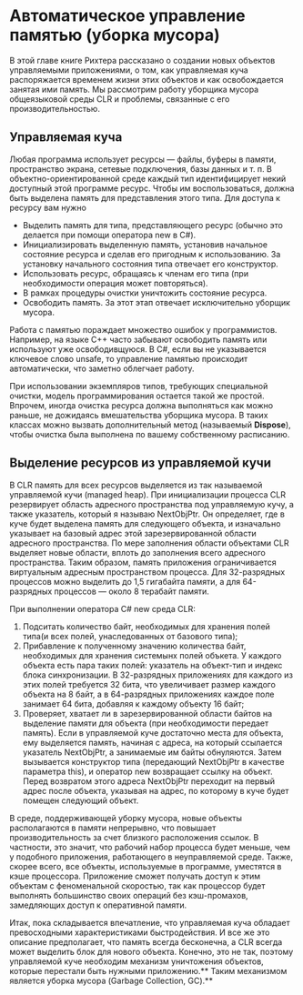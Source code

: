 # Автоматическое управление памятью \(уборка мусора\)

В этой главе книге Рихтера рассказано о создании новых объектов управляемыми приложениями, о том, как управляемая куча распоряжается временем жизни этих объектов и как освобождается занятая ими память. Мы рассмотрим работу уборщика мусора общеязыковой среды CLR и проблемы, связанные с его производительностью. 

## Управляемая куча

Любая программа использует ресурсы — файлы, буферы в памяти, пространство экрана, сетевые подключения, базы данных и т. п. В объектно-ориентированной среде каждый тип идентифицирует некий доступный этой программе ресурс. Чтобы им воспользоваться, должна быть выделена память для представления этого типа. Для доступа к ресурсу вам нужно

* Выделить память для типа, представляющего ресурс \(обычно это делается при помощи оператора new в C\#\). 
* Инициализировать выделенную память, установив начальное состояние ресурса и сделав его пригодным к использованию. За установку начального состояния типа отвечает его конструктор. 
* Использовать ресурс, обращаясь к членам его типа \(при необходимости операция может повторяться\). 
* В рамках процедуры очистки уничтожить состояние ресурса. 
* Освободить память. За этот этап отвечает исключительно уборщик мусора. 

Работа с памятью пораждает множество ошибок у программистов. Например, на языке C++ часто забывают освободить память или используют уже освободивщуюся. В C\#, если вы не указывается ключевое слово unsafe, то управление памятью происходит автоматически, что заметно облегчает работу.

При использовании экземпляров типов, требующих специальной очистки, модель программирования остается такой же простой. Впрочем, иногда очистка ресурса должна выполняться как можно раньше, не дожидаясь вмешательства уборщика мусора. В таких классах можно вызвать дополнительный метод \(называемый **Dispose**\), чтобы очистка была выполнена по вашему собственному расписанию. 

## Выделение ресурсов из управляемой кучи 

В CLR память для всех ресурсов выделяется из так называемой управляемой кучи \(managed heap\). При инициализации процесса CLR резервирует область адресного пространства под управляемую кучу, а также указатель, который я называю NextObjPtr. Он определяет, где в куче будет выделена память для следующего объекта, и изначально указывает на базовый адрес этой зарезервированной области адресного пространства. По мере заполнения области объектами CLR выделяет новые области, вплоть до заполнения всего адресного пространства. Таким образом, память приложения ограничивается виртуальным адресным пространством процесса. Для 32-разрядных процессов можно выделить до 1,5 гигабайта памяти, а для 64-разрядных процессов — около 8 терабайт памяти. 

При выполнении оператора C\# new среда CLR:

1. Подситать количество байт, необходимых для хранения полей типа\(и всех полей, унаследованных от базового типа\); 
2. Прибавление к полученному значению количества байт, необходимых для хранения системынх полей объкета. У каждого объекта есть пара таких полей: указатель на объект-тип и индекс блока синхронизации. В 32-разрядных приложениях для каждого из этих полей требуется 32 бита, что увеличивает размер каждого объекта на 8 байт, а в 64-разрядных приложениях каждое поле занимает 64 бита, добавляя к каждому объекту 16 байт; 
3. Проверяет, хватает ли в зарезервированной области байтов на выделение памяти для объекта \(при необходимости передает память\). Если в управляемой куче достаточно места для объекта, ему выделяется память, начиная с адреса, на который ссылается указатель NextObjPtr, а занимаемые им байты обнуляются. Затем вызывается конструктор типа \(передающий NextObjPtr в качестве параметра this\), и оператор new возвращает ссылку на объект. Перед возвратом этого адреса NextObjPtr переходит на первый адрес после объекта, указывая на адрес, по которому в куче будет помещен следующий объект. 

В среде, поддерживающей уборку мусора, новые объекты располагаются в памяти непрерывно, что повышает производительность за счет близкого расположения ссылок. В частности, это значит, что рабочий набор процесса будет меньше, чем у подобного приложения, работающего в неуправляемой среде. Также, скорее всего, все объекты, используемые в программе, уместятся в кэше процессора. Приложение сможет получать доступ к этим объектам с феноменальной скоростью, так как процессор будет выполнять большинство своих операций без кэш-промахов, замедляющих доступ к оперативной памяти. 

Итак, пока складывается впечатление, что управляемая куча обладает превосходными характеристиками быстродействия. И все же это описание предполагает, что память всегда бесконечна, а CLR всегда может выделить блок для нового объекта. Конечно, это не так, поэтому управляемой куче необходим механизм уничтожения объектов, которые перестали быть нужными приложению.** Таким механизмом является уборка мусора \(Garbage Collection, GC\).**



